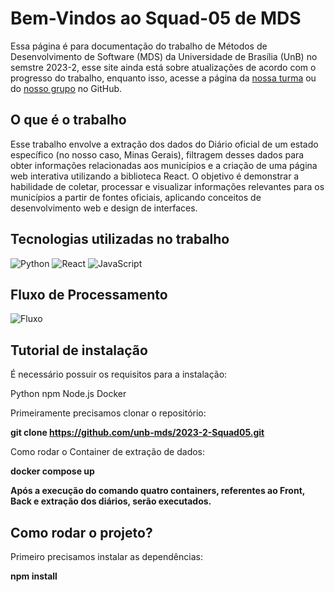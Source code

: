 # Bem-Vindos ao Squad-05 de MDS

Essa página é para documentação do trabalho de Métodos de Desenvolvimento de Software (MDS) da Universidade de Brasília (UnB) no semstre 2023-2, esse site ainda está sobre atualizações de acordo com o progresso do trabalho, enquanto isso, acesse a página da [nossa turma](https://github.com/unb-mds) ou do [nosso grupo](https://github.com/unb-mds/2023-2-Squad05) no GitHub.

## O que é o trabalho

Esse trabalho envolve a extração dos dados do Diário oficial de um estado específico (no nosso caso, Minas Gerais), filtragem desses dados para obter informações relacionadas aos municípios e a criação de uma página web interativa utilizando a biblioteca React. O objetivo é demonstrar a habilidade de coletar, processar e visualizar informações relevantes para os municípios a partir de fontes oficiais, aplicando conceitos de desenvolvimento web e design de interfaces.

## Tecnologias utilizadas no trabalho

 ![Python](https://img.shields.io/badge/python-3670A0?style=for-the-badge&logo=python&logoColor=ffdd54) ![React](https://img.shields.io/badge/react-%2320232a.svg?style=for-the-badge&logo=react&logoColor=%2361DAFB) ![JavaScript](https://img.shields.io/badge/javascript-%23323330.svg?style=for-the-badge&logo=javascript&logoColor=%23F7DF1E)

  ## Fluxo de Processamento

 ![Fluxo](https://user-images.githubusercontent.com/101422838/275358128-22d6c8e6-9903-4bd1-9b55-b4f304b22a2a.jpg)

 ## Tutorial de instalação
É necessário possuir os requisitos para a instalação:

Python
npm
Node.js
Docker

Primeiramente precisamos clonar o repositório:



**git clone https://github.com/unb-mds/2023-2-Squad05.git**



Como rodar o Container de extração de dados:



**docker compose up** 


**Após a execução do comando quatro containers, referentes ao Front, Back e extração dos diários, serão executados.**

## Como rodar o projeto?

Primeiro precisamos instalar as dependências:

**npm install**

